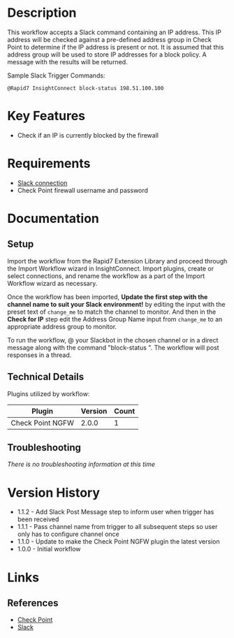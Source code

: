 # Description

This workflow accepts a Slack command containing an IP address. This IP address will be checked against a pre-defined address group in Check Point to determine if the IP address is present or not. It is assumed that this address group will be used to store IP addresses for a block policy. A message with the results will be returned.

Sample Slack Trigger Commands:

`@Rapid7 InsightConnect block-status 198.51.100.100`

# Key Features

* Check if an IP is currently blocked by the firewall

# Requirements

* [Slack connection](https://insightconnect.help.rapid7.com/docs/configure-slack-for-chatops)
* Check Point firewall username and password

# Documentation

## Setup

Import the workflow from the Rapid7 Extension Library and proceed through the Import Workflow wizard in InsightConnect. Import plugins, create or select connections, and rename the workflow as a part of the Import Workflow wizard as necessary.

Once the workflow has been imported, **Update the first step with the channel name to suit your Slack environment!** by editing the input with the preset text of `change_me` to match the channel to monitor.
And then in the **Check for IP** step edit the Address Group Name input from `change_me` to an appropriate address group to monitor.

To run the workflow, @ your Slackbot in the chosen channel or in a direct message along with the command "block-status <IP>". The workflow will post responses in a thread.

## Technical Details

Plugins utilized by workflow:

|Plugin|Version|Count|
|----|----|--------|
|Check Point NGFW|2.0.0|1|

## Troubleshooting

_There is no troubleshooting information at this time_

# Version History

* 1.1.2 - Add Slack Post Message step to inform user when trigger has been received
* 1.1.1 - Pass channel name from trigger to all subsequent steps so user only has to configure channel once
* 1.1.0 - Update to make the Check Point NGFW plugin the latest version
* 1.0.0 - Initial workflow

# Links

## References

* [Check Point](https://www.checkpoint.com/)
* [Slack](https://slack.com)
